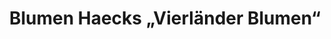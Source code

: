 ---
title: "Blumen Haecks „Vierländer Blumen“"
url: /hamburg/blumen-haecks-vierlaender-blumen/
shop: Blumen
---